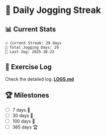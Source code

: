 # 🏃 Daily Jogging Streak

## 📊 Current Stats

```
🔥 Current Streak: 29 days
🏃 Total Jogging Days: 29
📅 Last Jog: 2025-10-23
```

## 📝 Exercise Log

Check the detailed log: **[LOGS.md](logs/LOGS.md)**

## 🏆 Milestones

- [ ] 7 days 🌱
- [ ] 30 days 🌿
- [ ] 100 days 🌳
- [ ] 365 days 🏆